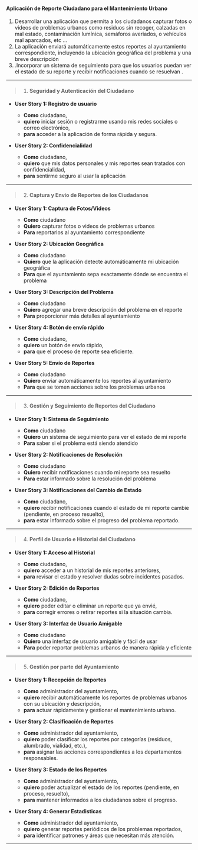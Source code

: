 
#### Aplicación de Reporte Ciudadano para el Mantenimiento Urbano

1. Desarrollar una aplicación que permita a los ciudadanos capturar fotos o videos de problemas urbanos como residuos sin recoger, calzadas en mal estado, contaminación lumínica, semáforos averiados, o vehículos mal aparcados, etc ...
2. La aplicación enviará automáticamente estos reportes al ayuntamiento correspondiente, incluyendo la ubicación geográfica del problema y una breve descripción
3. .Incorporar un sistema de seguimiento para que los usuarios puedan ver el estado de su reporte y recibir notificaciones cuando se resuelvan .

---

> 1. #### Seguridad y Autenticación del Ciudadano

* **User Story 1: Registro de usuario**

  - **Como** ciudadano,
  - **quiero** iniciar sesión o registrarme usando mis redes sociales o correo electrónico,
  - **para** acceder a la aplicación de forma rápida y segura.
* **User Story 2: Confidencialidad**

  - **Como** ciudadano,
  - **quiero** que mis datos personales y mis reportes sean tratados con confidencialidad,
  - **para** sentirme seguro al usar la aplicación

---

> 2. #### Captura y Envío de Reportes de los Ciudadanos

* **User Story 1: Captura de Fotos/Videos**

  - **Como** ciudadano
  - **Quiero** capturar fotos o videos de problemas urbanos
  - **Para** reportarlos al ayuntamiento correspondiente
* **User Story 2: Ubicación Geográfica**

  - **Como** ciudadano
  - **Quiero** que la aplicación detecte automáticamente mi ubicación geográfica
  - **Para** que el ayuntamiento sepa exactamente dónde se encuentra el problema
* **User Story 3: Descripción del Problema**

  - **Como** ciudadano
  - **Quiero** agregar una breve descripción del problema en el reporte
  - **Para** proporcionar más detalles al ayuntamiento
* **User Story 4: Botón de envío rápido**

  - **Como** ciudadano,
  - **quiero** un botón de envío rápido,
  - **para** que el proceso de reporte sea eficiente.
* **User Story 5: Envío de Reportes**

  - **Como** ciudadano
  - **Quiero** enviar automáticamente los reportes al ayuntamiento
  - **Para** que se tomen acciones sobre los problemas urbanos

---

> 3. #### Gestión y Seguimiento de Reportes del Ciudadano

* **User Story 1: Sistema de Seguimiento**

  - **Como** ciudadano
  - **Quiero** un sistema de seguimiento para ver el estado de mi reporte
  - **Para** saber si el problema está siendo atendido
* **User Story 2: Notificaciones de Resolución**

  - **Como** ciudadano
  - **Quiero** recibir notificaciones cuando mi reporte sea resuelto
  - **Para** estar informado sobre la resolución del problema
* **User Story 3: Notificaciones del Cambio de Estado**

  - **Como** ciudadano,
  - **quiero** recibir notificaciones cuando el estado de mi reporte cambie (pendiente, en proceso resuelto),
  - **para** estar informado sobre el progreso del problema reportado.

---

> 4. #### Perfil de Usuario e Historial del Ciudadano

* **User Story 1: Acceso al Historial**

  - **Como** ciudadano,
  - **quiero** acceder a un historial de mis reportes anteriores,
  - **para** revisar el estado y resolver dudas sobre incidentes pasados.
* **User Story 2: Edición de Reportes**

  - **Como** ciudadano,
  - **quiero** poder editar o eliminar un reporte que ya envié,
  - **para** corregir errores o retirar reportes si la situación cambia.
* **User Story 3: Interfaz de Usuario Amigable**

  - **Como** ciudadano
  - **Quiero** una interfaz de usuario amigable y fácil de usar
  - **Para** poder reportar problemas urbanos de manera rápida y eficiente

---

> 5. #### Gestión por parte del Ayuntamiento

* **User Story 1: Recepción de Reportes**

  - **Como** administrador del ayuntamiento,
  - **quiero** recibir automáticamente los reportes de problemas urbanos con su ubicación y descripción,
  - **para** actuar rápidamente y gestionar el mantenimiento urbano.
* **User Story 2: Clasificación de Reportes**

  - **Como** administrador del ayuntamiento,
  - **quiero** poder clasificar los reportes por categorías (residuos, alumbrado, vialidad, etc.),
  - **para** asignar las acciones correspondientes a los departamentos responsables.
* **User Story 3: Estado de los Reportes**

  - **Como** administrador del ayuntamiento,
  - **quiero** poder actualizar el estado de los reportes (pendiente, en proceso, resuelto),
  - **para** mantener informados a los ciudadanos sobre el progreso.
* **User Story 4: Generar Estadisticas**

  - **Como** administrador del ayuntamiento,
  - **quiero** generar reportes periódicos de los problemas reportados,
  - **para** identificar patrones y áreas que necesitan más atención.

---
